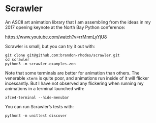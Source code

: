 
# Scrawler

An ASCII art animation library
that I am assembling from the ideas
in my 2017 opening keynote at the North Bay Python conference:

https://www.youtube.com/watch?v=rrMnmLyYjU8

Scrawler is small, but you can try it out with:

    git clone git@github.com:brandon-rhodes/scrawler.git
    cd scrawler
    python3 -m scrawler.examples.zen

Note that some terminals are better for animation than others.
The venerable `xterm` is quite poor,
and animations run inside of it will flicker incessantly.
But I have not observed any flickering
when running my animations in a terminal launched with:

    xfce4-terminal --hide-menubar

You can run Scrawler’s tests with:

    python3 -m unittest discover
